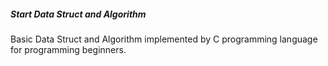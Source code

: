 ##### Start Data Struct and Algorithm
Basic Data Struct and Algorithm implemented by C programming language for  programming beginners.
